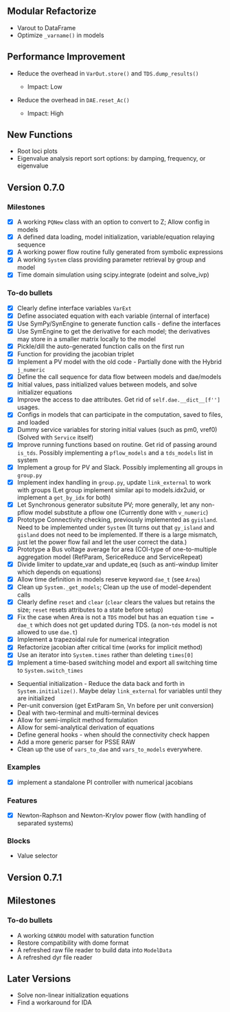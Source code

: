 ## Modular Refactorize
*   Varout to DataFrame
*   Optimize `_varname()` in models


## Performance Improvement
*   Reduce the overhead in `VarOut.store()` and `TDS.dump_results()`
    *   Impact: Low

*   Reduce the overhead in `DAE.reset_Ac()`
    *   Impact: High


## New Functions
*   Root loci plots
*   Eigenvalue analysis report sort options: by damping, frequency, or eigenvalue


## Version 0.7.0

### Milestones
- [x] A working `PQNew` class with an option to convert to Z; Allow config in models
- [x] A defined data loading, model initialization, variable/equation relaying sequence
- [x] A working power flow routine fully generated from symbolic expressions
- [x] A working `System` class providing parameter retrieval by group and model
- [x] Time domain simulation using scipy.integrate (odeint and solve_ivp)

### To-do bullets
- [x] Clearly define interface variables `VarExt`
- [x] Define associated equation with each variable (internal of interface)
- [x] Use SymPy/SynEngine to generate function calls - define the interfaces
- [x] Use SymEngine to get the derivative for each model; the derivatives may store in a smaller matrix locally to the model
- [x] Pickle/dill the auto-generated function calls on the first run
- [x] Function for providing the jacobian triplet
- [x] Implement a PV model with the old code - Partially done with the Hybrid `j_numeric`
- [x] Define the call sequence for data flow between models and dae/models
- [x] Initial values, pass initialized values between models, and solve initializer equations
- [x] Improve the access to dae attributes. Get rid of `self.dae.__dict__[f'']` usages.
- [x] Configs in models that can participate in the computation, saved to files, and loaded
- [x] Dummy service variables for storing initial values (such as pm0, vref0) (Solved with `Service` itself)
- [x] Improve running functions based on routine. Get rid of passing around `is_tds`. Possibly implementing a
 `pflow_models` and a `tds_models` list in system
- [x] Implement a group for PV and Slack. Possibly implementing all groups in `group.py`
- [x]   Implement index handling in `group.py`, update `link_external` to work with groups (Let group implement
 similar api to models.idx2uid, or implement a `get_by_idx` for both)
- [x] Let Synchronous generator subsitute PV; more generally, let any non-pflow model substitute a pflow one
 (Currently done with `v_numeric`)
- [x] Prototype Connectivity checking, previously implemented as `gyisland`. Need to be implemented under
 `System` (It turns out that `gy_island` and `gisland` does not need to be implemented. If there is a large
  mismatch, just let the power flow fail and let the user correct the data.)
- [x] Prototype a Bus voltage average for area (COI-type of one-to-multiple aggregation model 
(RefParam, SericeReduce and ServiceRepeat)
- [x] Divide limiter to update_var and update_eq (such as anti-windup limiter which depends on equations)
- [x] Allow time definition in models reserve keyword `dae_t` (see `Area`)
- [x] Clean up `System._get_models`; Clean up the use of model-dependent calls
- [x] Clearly define `reset` and `clear` (`clear` clears the values but retains the size; `reset` resets
 attributes to a state before setup)
- [x] Fix the case when Area is not a `TDS` model but has an equation `time = dae_t` which does not get updated
 during TDS. (a non-`tds` model is not allowed to use `dae.t`)
- [x] Implement a trapezoidal rule for numerical integration
- [x] Refactorize jacobian after critical time (works for implicit method)
- [x] Use an iterator into `System.times` rather than deleting `times[0]`
- [x] Implement a time-based switching model and export all switching time to `System.switch_times`
*   Sequential initialization - Reduce the data back and forth in `System.initialize()`. Maybe delay
 `link_external` for variables until they are initialized
*   Per-unit conversion (get ExtParam Sn, Vn before per unit conversion)
*   Deal with two-terminal and multi-terminal devices
*   Allow for semi-implicit method formulation
*   Allow for semi-analytical derivation of equations
*   Define general hooks - when should the connectivity check happen
*   Add a more generic parser for PSSE RAW
*   Clean up the use of `vars_to_dae` and `vars_to_models` everywhere. 

### Examples
- [x] implement a standalone PI controller with numerical jacobians

### Features
- [x] Newton-Raphson and Newton-Krylov power flow (with handling of separated systems)

### Blocks
*   Value selector

## Version 0.7.1
## Milestones

### To-do bullets
*   A working `GENROU` model with saturation function
*   Restore compatibility with dome format
*   A refreshed raw file reader to build data into `ModelData`
*   A refreshed dyr file reader

## Later Versions
*   Solve non-linear initialization equations
*   Find a workaround for IDA